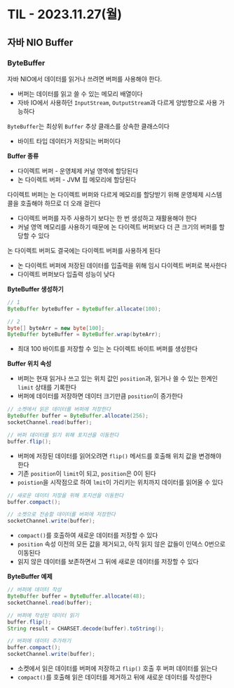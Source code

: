 # TIL - 2023.11.27(월)

## 자바 NIO Buffer

### ByteBuffer
자바 NIO에서 데이터를 읽거나 쓰려면 버퍼를 사용해야 한다.
- 버퍼는 데이터를 읽고 쓸 수 있는 메모리 배열이다
- 자바 IO에서 사용하던 `InputStream`, `OutputStream`과 다르게 양방향으로 사용 가능하다

`ByteBuffer`는 최상위 `Buffer` 추상 클래스를 상속한 클래스이다
- 바이트 타입 데이터가 저장되는 버퍼이다

**Buffer 종류**
- 다이렉트 버퍼 - 운영체제 커널 영역에 할당된다
- 논 다이렉트 버퍼 - JVM 힙 메모리에 할당된다

다이렉트 버퍼는 논 다이렉트 버퍼와 다르게 메모리를 할당받기 위해 운영체제 시스템 콜을 호출해야 하므로 더 오래 걸린다
- 다이렉트 버퍼를 자주 사용하기 보다는 한 번 생성하고 재활용해야 한다
- 커널 영역 메모리를 사용하기 때문에 논 다이렉트 버퍼보다 더 큰 크기의 버퍼를 할당할 수 있다

논 다이렉트 버퍼도 결국에는 다이렉트 버퍼를 사용하게 된다
- 논 다이렉트 버퍼에 저장된 데이터를 입출력을 위해 임시 다이렉트 버퍼로 복사한다
- 다이렉트 버퍼보다 입출력 성능이 낮다

**ByteBuffer 생성하기**
```java
// 1
ByteBuffer byteBuffer = ByteBuffer.allocate(100);

// 2
byte[] byteArr = new byte[100];
ByteBuffer byteBuffer = ByteBuffer.wrap(byteArr);
```
- 최대 100 바이트를 저장할 수 있는 논 다이렉트 바이트 버퍼를 생성한다

**Buffer 위치 속성**
- 버퍼는 현재 읽거나 쓰고 있는 위치 값인 `position`과, 읽거나 쓸 수 있는 한계인 `limit` 상태를 기록한다
- 버퍼에 데이터를 저장하면 데이터 크기만큼 `position`이 증가한다

```java
// 소켓에서 읽은 데이터를 버퍼에 저장한다
ByteBuffer buffer = ByteBuffer.allocate(256);
socketChannel.read(buffer);

// 버퍼 데이터를 읽기 위해 포지션을 이동한다
buffer.flip();
```
- 버퍼에 저장된 데이터를 읽어오려면 `flip()` 메서드를 호출해 위치 값을 변경해야 한다
- 기존 `position`이 `limit`이 되고, `position`은 0이 된다
- `poistion`을 시작점으로 하여 `lmit`이 가리키는 위치까지 데이터를 읽어올 수 있다

```java
// 새로운 데이터 저장을 위해 포지션을 이동한다
buffer.compact();

// 소켓으로 전송할 데이터를 버퍼에 저장한다
socketChannel.write(buffer);
```
- `compact()`를 호출하여 새로운 데이터를 저장할 수 있다
- `position` 속성 이전의 모든 값을 제거되고, 아직 읽지 않은 값들이 인덱스 0번으로 이동된다
-  읽지 않은 데이터를 보존하면서 그 뒤에 새로운 데이터를 저장할 수 있다

**ByteBuffer 예제**
```java
// 버퍼에 데이터 작성
ByteBuffer buffer = ByteBuffer.allocate(48);
socketChannel.read(buffer);

// 버퍼에 작성된 데이터 읽기
buffer.flip();
String result = CHARSET.decode(buffer).toString();

// 버퍼에 데이터 추가하기
buffer.compact();
socketChannel.write(buffer);
```
- 소켓에서 읽은 데이터를 버퍼에 저장하고 `flip()` 호출 후 버퍼 데이터를 읽는다
- `compact()`를 호출해 읽은 데이터를 제거하고 뒤에 새로운 데이터를 작성한다